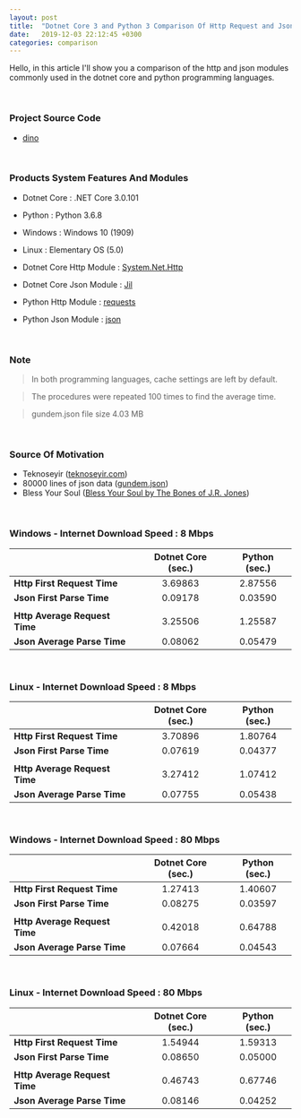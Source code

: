 ```yaml
---
layout: post
title:  "Dotnet Core 3 and Python 3 Comparison Of Http Request and Json Parse"
date:   2019-12-03 22:12:45 +0300
categories: comparison
---
```


Hello, in this article I'll show you a comparison of the http and json modules commonly used in the dotnet core and python programming languages.

<br>

### Project Source Code
* [dino](https://github.com/veysel/dino)

<br>

### Products System Features And Modules
* Dotnet Core : .NET Core 3.0.101
* Python : Python 3.6.8
* Windows : Windows 10 (1909)
* Linux : Elementary OS (5.0)

* Dotnet Core Http Module : [System.Net.Http](https://github.com/dotnet/corefx/tree/master/src/System.Net.Http)
* Dotnet Core Json Module : [Jil](https://github.com/kevin-montrose/Jil)
* Python Http Module : [requests](https://github.com/psf/requests)
* Python Json Module : [json](https://github.com/python/cpython/tree/master/Lib/json)

<br>

### Note
> In both programming languages, cache settings are left by default.

> The procedures were repeated 100 times to find the average time.

> gundem.json file size 4.03 MB

<br>

### Source Of Motivation
* Teknoseyir ([teknoseyir.com](https://www.teknoseyir.com))
* 80000 lines of json data ([gundem.json](https://raw.githubusercontent.com/tsopenteam/gundem/master/gundem.json))
* Bless Your Soul ([Bless Your Soul by The Bones of J.R. Jones](https://listen.tidal.com/album/58301107/track/58301111))

<br>

### Windows - Internet Download Speed : 8 Mbps

|                               | Dotnet Core (sec.) | Python (sec.)  |
|:----------------------------- |:------------------:|:--------------:|
| **Http First Request Time**   | 3.69863            | 2.87556        |
| **Json First Parse Time**     | 0.09178            | 0.03590        |
|                               |                    |                |
| **Http Average Request Time** | 3.25506            | 1.25587        |
| **Json Average Parse Time**   | 0.08062            | 0.05479        |

<br>

### Linux - Internet Download Speed : 8 Mbps

|                               | Dotnet Core (sec.) | Python (sec.)  |
|:----------------------------- |:------------------:|:--------------:|
| **Http First Request Time**   | 3.70896            | 1.80764        |
| **Json First Parse Time**     | 0.07619            | 0.04377        |
|                               |                    |                |
| **Http Average Request Time** | 3.27412            | 1.07412        |
| **Json Average Parse Time**   | 0.07755            | 0.05438        |

<br>

### Windows - Internet Download Speed : 80 Mbps

|                               | Dotnet Core (sec.) | Python (sec.)  |
|:----------------------------- |:------------------:|:--------------:|
| **Http First Request Time**   | 1.27413            | 1.40607        |
| **Json First Parse Time**     | 0.08275            | 0.03597        |
|                               |                    |                |
| **Http Average Request Time** | 0.42018            | 0.64788        |
| **Json Average Parse Time**   | 0.07664            | 0.04543        |

<br>

### Linux - Internet Download Speed : 80 Mbps

|                               | Dotnet Core (sec.) | Python (sec.)  |
|:----------------------------- |:------------------:|:--------------:|
| **Http First Request Time**   | 1.54944            | 1.59313        |
| **Json First Parse Time**     | 0.08650            | 0.05000        |
|                               |                    |                |
| **Http Average Request Time** | 0.46743            | 0.67746        |
| **Json Average Parse Time**   | 0.08146            | 0.04252        |
